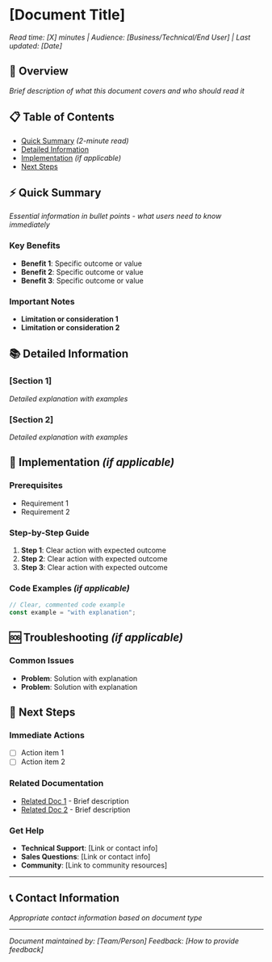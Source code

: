 # [Document Title]
*Read time: [X] minutes | Audience: [Business/Technical/End User] | Last updated: [Date]*

## 🎯 Overview
*Brief description of what this document covers and who should read it*

## 📋 Table of Contents
- [Quick Summary](#quick-summary) *(2-minute read)*
- [Detailed Information](#detailed-information)
- [Implementation](#implementation) *(if applicable)*
- [Next Steps](#next-steps)

## ⚡ Quick Summary
*Essential information in bullet points - what users need to know immediately*

### Key Benefits
- **Benefit 1**: Specific outcome or value
- **Benefit 2**: Specific outcome or value
- **Benefit 3**: Specific outcome or value

### Important Notes
- **Limitation or consideration 1**
- **Limitation or consideration 2**

## 📚 Detailed Information

### [Section 1]
*Detailed explanation with examples*

### [Section 2]
*Detailed explanation with examples*

## 🔧 Implementation *(if applicable)*

### Prerequisites
- Requirement 1
- Requirement 2

### Step-by-Step Guide
1. **Step 1**: Clear action with expected outcome
2. **Step 2**: Clear action with expected outcome
3. **Step 3**: Clear action with expected outcome

### Code Examples *(if applicable)*
```typescript
// Clear, commented code example
const example = "with explanation";
```

## 🆘 Troubleshooting *(if applicable)*

### Common Issues
- **Problem**: Solution with explanation
- **Problem**: Solution with explanation

## 🚀 Next Steps

### Immediate Actions
- [ ] Action item 1
- [ ] Action item 2

### Related Documentation
- [Related Doc 1](link) - Brief description
- [Related Doc 2](link) - Brief description

### Get Help
- **Technical Support**: [Link or contact info]
- **Sales Questions**: [Link or contact info]
- **Community**: [Link to community resources]

---

## 📞 Contact Information
*Appropriate contact information based on document type*

---

*Document maintained by: [Team/Person]*
*Feedback: [How to provide feedback]* 